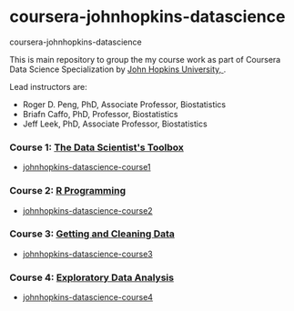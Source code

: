 # coursera-johnhopkins-datascience
coursera-johnhopkins-datascience

This is main repository to group the my course work as part of Coursera Data Science Specialization by [John Hopkins University, ](https://www.coursera.org/specializations/jhu-data-science).

Lead instructors are:
- Roger D. Peng, PhD, Associate Professor, Biostatistics
- Briafn Caffo, PhD, Professor, Biostatistics
- Jeff Leek, PhD, Associate Professor, Biostatistics

### Course 1:  [The Data Scientist's Toolbox](https://www.coursera.org/learn/data-scientists-tools)
* [johnhopkins-datascience-course1](https://github.com/nalbarr/coursera-johnhopkins-datascience-course1.git)

### Course 2:  [R Programming](https://www.coursera.org/learn/r-programming)
* [johnhopkins-datascience-course2](https://github.com/nalbarr/coursera-johnhopkins-datascience-course2.git)

### Course 3:  [Getting and Cleaning Data](https://www.coursera.org/learn/data-cleaning)
* [johnhopkins-datascience-course3](https://github.com/nalbarr/coursera-johnhopkins-datascience-course3.git)

### Course 4:  [Exploratory Data Analysis](https://www.coursera.org/learn/exploratory-data-analysis)
* [johnhopkins-datascience-course4](https://github.com/nalbarr/coursera-johnhopkins-datascience-course4.git)